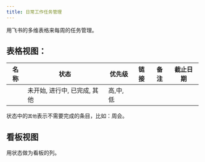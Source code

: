 ```yaml
---
title: 日常工作任务管理
---
```


用飞书的多维表格来每周的任务管理。

## 表格视图：

| 名称      | 状态                      | 优先级   | 链接 | 备注 | 截止日期 |
|----------|---------------------------|---------|-----|-----|---------|
|          | 未开始, 进行中, 已完成, 其他  | 高,中,低 |     |     |         |

状态中的`其他`表示不需要完成的条目，比如：周会。

## 看板视图
用状态做为看板的列。
